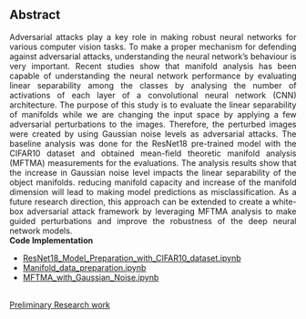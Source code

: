 ## Abstract

<p align="justify">
Adversarial attacks play a key role in making robust neural networks for various computer vision tasks. To make a proper mechanism for defending against adversarial attacks, understanding the neural network’s behaviour is very important. Recent studies show that manifold analysis has been capable of understanding the neural network performance by evaluating linear separability among the classes by analysing the number of activations of each layer of a convolutional neural network (CNN) architecture. The purpose of this study is to evaluate the linear separability of manifolds while we are changing the input space by applying a few adversarial perturbations to the images. Therefore, the perturbed images were created by using Gaussian noise levels as adversarial attacks. The baseline analysis was done for the ResNet18 pre-trained model with the CIFAR10 dataset and obtained mean-field theoretic manifold analysis (MFTMA) measurements for the evaluations. The analysis results show that the increase in Gaussian noise level impacts the linear separability of the object manifolds. reducing manifold capacity and increase of the manifold dimension will lead to making model predictions as misclassification. As a future research direction, this approach can be extended to create a white-box adversarial attack framework by leveraging MFTMA analysis to make guided perturbations and improve the robustness of the deep neural network models.

<br>
<b>Code Implementation</b>
  <ul>
    <li><a href="https://github.com/pushpikaprasad/MFTMA_with_Gaussian_Noise/blob/master/ResNet18_Model_Preparation_with_CIFAR10_dataset.ipynb">ResNet18_Model_Preparation_with_CIFAR10_dataset.ipynb</a></li>
    <li><a href="https://github.com/pushpikaprasad/MFTMA_with_Gaussian_Noise/blob/master/Manifold_data_preparation.ipynb">Manifold_data_preparation.ipynb</a></li>
    <li><a href="https://github.com/pushpikaprasad/MFTMA_with_Gaussian_Noise/blob/master/MFTMA_with_Gaussian_Noise.ipynb">MFTMA_with_Gaussian_Noise.ipynb</a></li>
  </ul>

<br> <a href="https://github.com/pushpikaprasad/MFTMA_with_Gaussian_Noise/blob/master/Preliminary%20research%20work.pdf">Preliminary Research work</a>
</p>


